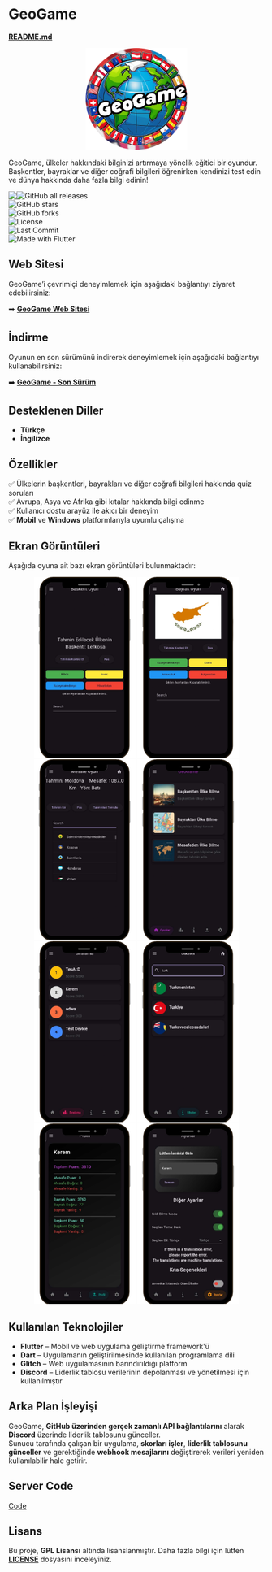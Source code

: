 # **GeoGame**  

[**README.md**](README.md)  

<p align="center">
  <img src="assets/logo.png" alt="GeoGame Logosu" width="200"/>
</p>  

GeoGame, ülkeler hakkındaki bilginizi artırmaya yönelik eğitici bir oyundur. Başkentler, bayraklar ve diğer coğrafi bilgileri öğrenirken kendinizi test edin ve dünya hakkında daha fazla bilgi edinin!  

<img  align="left" src="https://komarev.com/ghpvc/?username=keremlolgg&repo=geogame&style=for-the-badge&label=VISITORS+COUNT&color=%237B1E7B"/>

![GitHub all releases](https://img.shields.io/github/downloads/keremlolgg/GeoGame/total?logo=github&style=for-the-badge&color=blue&label=Total%20Downloads)  
![GitHub stars](https://img.shields.io/github/stars/keremlolgg/GeoGame?style=for-the-badge)  
![GitHub forks](https://img.shields.io/github/forks/keremlolgg/GeoGame?style=for-the-badge)  
![License](https://img.shields.io/github/license/keremlolgg/GeoGame?style=for-the-badge)  
![Last Commit](https://img.shields.io/github/last-commit/keremlolgg/GeoGame?style=for-the-badge)  
![Made with Flutter](https://img.shields.io/badge/Made%20with-Flutter-blue?style=for-the-badge&logo=flutter)  

## **Web Sitesi**  

GeoGame’i çevrimiçi deneyimlemek için aşağıdaki bağlantıyı ziyaret edebilirsiniz:  

➡️ [**GeoGame Web Sitesi**](https://keremkk.glitch.me/geogame)  

## **İndirme**  

Oyunun en son sürümünü indirerek deneyimlemek için aşağıdaki bağlantıyı kullanabilirsiniz:  

➡️ [**GeoGame - Son Sürüm**](https://github.com/keremlolgg/GeoGame/releases/latest)  

## **Desteklenen Diller**  

- **Türkçe**  
- **İngilizce**  

## **Özellikler**  

✅ Ülkelerin başkentleri, bayrakları ve diğer coğrafi bilgileri hakkında quiz soruları  
✅ Avrupa, Asya ve Afrika gibi kıtalar hakkında bilgi edinme  
✅ Kullanıcı dostu arayüz ile akıcı bir deneyim  
✅ **Mobil** ve **Windows** platformlarıyla uyumlu çalışma  

## **Ekran Görüntüleri**  

Aşağıda oyuna ait bazı ekran görüntüleri bulunmaktadır:  

<p align="center">
  <img src="Resimler/baskentoyun.png" alt="Başkent Oyunu" width="200"/>
  <img src="Resimler/bayrakoyun.png" alt="Bayrak Oyunu" width="200"/>
  <img src="Resimler/mesafeoyun.png" alt="Mesafe Oyunu" width="200"/>
  <img src="Resimler/mainlobi.png" alt="Ana Menü" width="200"/>
  <img src="Resimler/leadboard.png" alt="Liderlik Tablosu" width="200"/>
  <img src="Resimler/ulkeler.png" alt="Ülkeler" width="200"/>
  <img src="Resimler/profiles.png" alt="Profil Sayfası" width="200"/>
  <img src="Resimler/settings.png" alt="Ayarlar" width="200"/>
</p>  

## **Kullanılan Teknolojiler**  

- **Flutter** – Mobil ve web uygulama geliştirme framework'ü  
- **Dart** – Uygulamanın geliştirilmesinde kullanılan programlama dili  
- **Glitch** – Web uygulamasının barındırıldığı platform  
- **Discord** – Liderlik tablosu verilerinin depolanması ve yönetilmesi için kullanılmıştır  

## **Arka Plan İşleyişi**  

GeoGame, **GitHub üzerinden gerçek zamanlı API bağlantılarını** alarak **Discord** üzerinde liderlik tablosunu günceller.  
Sunucu tarafında çalışan bir uygulama, **skorları işler**, **liderlik tablosunu günceller** ve gerektiğinde **webhook mesajlarını** değiştirerek verileri yeniden kullanılabilir hale getirir.  

## **Server Code**

[Code](https://glitch.com/edit/#!/keremkk?path=routes/geogame.js)

## **Lisans**  

Bu proje, **GPL Lisansı** altında lisanslanmıştır. Daha fazla bilgi için lütfen [**LICENSE**](LICENSE) dosyasını inceleyiniz.
